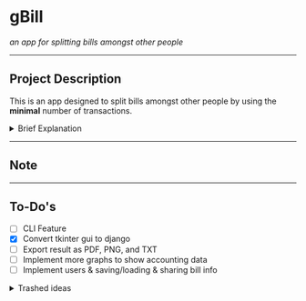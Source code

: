 # gBill

*an app for splitting bills amongst other people*

---

## Project Description

This is an app designed to split bills amongst other people by using the **minimal** number of transactions. 

<details>
<summary>Brief Explanation</summary>
When we have multiple people who paid for multiple different transactions, it gets difficult to calculate who owes how much to whom. Simple way to calculate is to sum up everything person A owes to person B. But this creates multiple extraneous transaction. For example, after summing up the debt we have:

**Method 1**
* **`A`** pays **10** to **`B`**
* **`B`** pays **40** to **`C`**
* **`C`** pays **20** to **`A`** 

```mermaid
flowchart LR
n1([A]) --> |pays 10| n2([B])
n2([B]) --> |pays 40| n3([C])
n3([C]) --> |pays 20| n1([A]) 
```

This required 3 transactions to settle the debts. Now instead, we can have `B` pays for `A` by not accepting the payment from `A`:

**Method 2**
* **`B`** pays **10** to **`A`**
* **`B`** pays **20** to **`C`**

```mermaid
flowchart LR
n2([B]) --> |pays 10| n1([A])
n2([B]) --> |pays 20| n3([C])
```

This new method required 2 transactions to settle the debts. And to double check, we can check how much money each person have in the end for each method:

| **Method 1**                      | **Method 2**                        |
|-----------------------------------|-------------------------------------|
| **`A`** has (-10) + (20) = **10** | **`A`** has **10**                  |
| **`B`** has 10 + (-40) = **-30**  | **`B`** has (-10) + (-20) = **-30** |
| **`C`** has 40 + (-20) = **20**   | **`C`** has **20**                  |

And thus, we conclude there is no discrepancy for method 2 despite at a glance it looks wrong.
</details>

---

## Note

---

## To-Do's
- [ ] CLI Feature
- [x] Convert tkinter gui to django
- [ ] Export result as PDF, PNG, and TXT
- [ ] Implement more graphs to show accounting data
- [ ] Implement users & saving/loading & sharing bill info

<details>
<Summary>Trashed ideas</summary>

    - Implement Docker
    - Convert to Flask (instead of Django)


</details>
